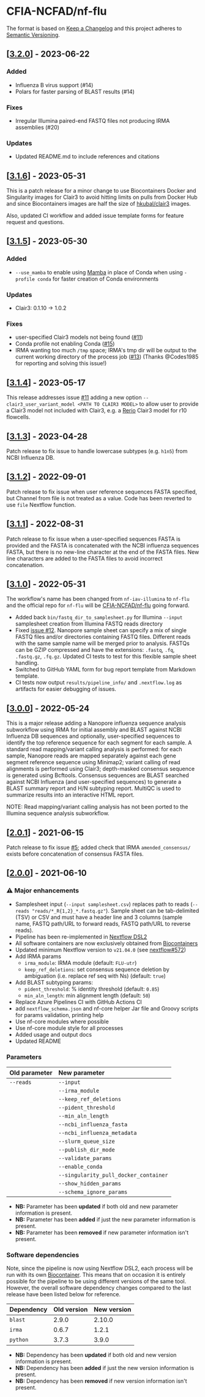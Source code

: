 # CFIA-NCFAD/nf-flu

The format is based on [Keep a Changelog](https://keepachangelog.com/en/1.0.0/)
and this project adheres to [Semantic Versioning](https://semver.org/spec/v2.0.0.html).

## [[3.2.0](https://github.com/CFIA-NCFAD/nf-flu/releases/tag/3.2.0)] - 2023-06-22

### Added

* Influenza B virus support (#14)
* Polars for faster parsing of BLAST results (#14)

### Fixes

* Irregular Illumina paired-end FASTQ files not producing IRMA assemblies (#20)

### Updates

* Updated README.md to include references and citations

## [[3.1.6](https://github.com/CFIA-NCFAD/nf-flu/releases/tag/3.1.6)] - 2023-05-31

This is a patch release for a minor change to use Biocontainers Docker and Singularity images for Clair3 to avoid hitting limits on pulls from Docker Hub and since Biocontainers images are half the size of [hkubal/clair3](https://hub.docker.com/r/hkubal/clair3/) images.

Also, updated CI workflow and added issue template forms for feature request and questions.

## [[3.1.5](https://github.com/CFIA-NCFAD/nf-flu/releases/tag/3.1.5)] - 2023-05-30

### Added

* `--use_mamba` to enable using [Mamba](https://github.com/mamba-org/mamba/) in place of Conda when using `-profile conda` for faster creation of Conda environments

### Updates

* Clair3: 0.1.10 -> 1.0.2

### Fixes

* user-specified Clair3 models not being found ([#11](https://github.com/CFIA-NCFAD/nf-flu/issues/11))
* Conda profile not enabling Conda ([#15](https://github.com/CFIA-NCFAD/nf-flu/issues/15))
* IRMA wanting too much `/tmp` space; IRMA's tmp dir will be output to the current working directory of the process job ([#13](https://github.com/CFIA-NCFAD/nf-flu/issues/13)) (Thanks @Codes1985 for reporting and solving this issue!)

## [[3.1.4](https://github.com/CFIA-NCFAD/nf-flu/releases/tag/3.1.4)] - 2023-05-17

This release addresses issue [#11](https://github.com/CFIA-NCFAD/nf-flu/issues/11) adding a new option `--clair3_user_variant_model <PATH TO CLAIR3 MODEL>` to allow user to provide a Clair3 model not included with Clair3, e.g. a [Rerio](https://github.com/nanoporetech/rerio) Clair3 model for r10 flowcells.

## [[3.1.3](https://github.com/CFIA-NCFAD/nf-flu/releases/tag/3.1.3)] - 2023-04-28

Patch release to fix issue to handle lowercase subtypes (e.g. `h1n5`) from NCBI Influenza DB.

## [[3.1.2](https://github.com/CFIA-NCFAD/nf-flu/releases/tag/3.1.2)] - 2022-09-01

Patch release to fix issue when user reference sequences FASTA specified, but Channel from file is not treated as a value. Code has been reverted to use `file` Nextflow function.

## [[3.1.1](https://github.com/CFIA-NCFAD/nf-flu/releases/tag/3.1.1)] - 2022-08-31

Patch release to fix issue when a user-specified sequences FASTA is provided and the FASTA is concatenated with the NCBI influenza sequences FASTA, but there is no new-line character at the end of the FASTA files. New line characters are added to the FASTA files to avoid incorrect concatenation.

## [[3.1.0](https://github.com/CFIA-NCFAD/nf-flu/releases/tag/3.1.0)] - 2022-05-31

The workflow's name has been changed from `nf-iav-illumina` to `nf-flu` and the official repo for `nf-flu` will be [CFIA-NCFAD/nf-flu](https://github.com/CFIA-NCFAD/nf-flu/) going forward.

* Added back `bin/fastq_dir_to_samplesheet.py` for Illumina `--input` samplesheet creation from Illumina FASTQ reads directory
* Fixed [issue #12](https://github.com/peterk87/nf-flu/issues/12). Nanopore sample sheet can specify a mix of single FASTQ files and/or directories containing FASTQ files. Different reads with the same sample name will be merged prior to analysis. FASTQs can be GZIP compressed and have the extensions: `.fastq`, `.fq`, `.fastq.gz`, `.fq.gz`. Updated CI tests to test for this flexible sample sheet handling.
* Switched to GitHub YAML form for bug report template from Markdown template.
* CI tests now output `results/pipeline_info/` and `.nextflow.log` as artifacts for easier debugging of issues.

## [[3.0.0](https://github.com/CFIA-NCFAD/nf-flu/releases/tag/3.0.0)] - 2022-05-24

This is a major release adding a Nanopore influenza sequence analysis subworkflow using IRMA for initial assembly and BLAST against NCBI Influenza DB sequences and optionally, user-specified sequences to identify the top reference sequence for each segment for each sample. A standard read mapping/variant calling analysis is performed: for each sample, Nanopore reads are mapped separately against each gene segment reference sequence using Minimap2; variant calling of read alignments is performed using Clair3; depth-masked consensus sequence is generated using Bcftools. Consensus sequences are BLAST searched against NCBI Influenza (and user-specified sequences) to generate a BLAST summary report and H/N subtyping report. MultiQC is used to summarize results into an interactive HTML report.

NOTE: Read mapping/variant calling analysis has not been ported to the Illumina sequence analysis subworkflow.

## [[2.0.1](https://github.com/CFIA-NCFAD/nf-flu/releases/tag/2.0.1)] - 2021-06-15

Patch release to fix issue [#5](https://github.com/CFIA-NCFAD/nf-flu/issues/5); added check that IRMA `amended_consensus/` exists before concatenation of consensus FASTA files.

## [[2.0.0](https://github.com/CFIA-NCFAD/nf-flu/releases/tag/2.0.0)] - 2021-06-10

### :warning: Major enhancements

* Samplesheet input (`--input samplesheet.csv`) replaces path to reads (`--reads "reads/*_R{1,2}_*.fastq.gz"`). Sample sheet can be tab-delimited (TSV) or CSV and must have a header line and 3 columns (sample name, FASTQ path/URL to forward reads, FASTQ path/URL to reverse reads).
* Pipeline has been re-implemented in [Nextflow DSL2](https://www.nextflow.io/docs/latest/dsl2.html)
* All software containers are now exclusively obtained from [Biocontainers](https://biocontainers.pro/#/registry)
* Updated minimum Nextflow version to `v21.04.0` (see [nextflow#572](https://github.com/nextflow-io/nextflow/issues/1964))
* Add IRMA params
  * `irma_module`: IRMA module (default: `FLU-utr`)
  * `keep_ref_deletions`: set consensus sequence deletion by ambiguation (i.e. replace ref seq with Ns) (default: `true`)
* Add BLAST subtyping params:
  * `pident_threshold`: % identity threshold (default: `0.85`)
  * `min_aln_length`: min alignment length (default: `50`)
* Replace Azure Pipelines CI with GitHub Actions CI
* add `nextflow_schema.json` and nf-core helper Jar file and Groovy scripts for params validation, printing help
* Use nf-core modules where possible
* Use nf-core module style for all processes
* Added usage and output docs
* Updated README

### Parameters

| Old parameter | New parameter                         |
|:--------------|:--------------------------------------|
| `--reads`     | `--input`                             |
|               | `--irma_module`                       |
|               | `--keep_ref_deletions`                |
|               | `--pident_threshold`                  |
|               | `--min_aln_length`                    |
|               | `--ncbi_influenza_fasta`              |
|               | `--ncbi_influenza_metadata`           |
|               | `--slurm_queue_size`                  |
|               | `--publish_dir_mode`                  |
|               | `--validate_params`                   |
|               | `--enable_conda`                      |
|               | `--singularity_pull_docker_container` |
|               | `--show_hidden_params`                |
|               | `--schema_ignore_params`              |

* **NB:** Parameter has been **updated** if both old and new parameter information is present.
* **NB:** Parameter has been **added** if just the new parameter information is present.
* **NB:** Parameter has been **removed** if new parameter information isn't present.

### Software dependencies

Note, since the pipeline is now using Nextflow DSL2, each process will be run with its own [Biocontainer](https://biocontainers.pro/#/registry). This means that on occasion it is entirely possible for the pipeline to be using different versions of the same tool. However, the overall software dependency changes compared to the last release have been listed below for reference.

| Dependency | Old version | New version |
|:-----------|:------------|:------------|
| `blast`    | 2.9.0       | 2.10.0      |
| `irma`     | 0.6.7       | 1.2.1       |
| `python`   | 3.7.3       | 3.9.0       |

* **NB:** Dependency has been **updated** if both old and new version information is present.
* **NB:** Dependency has been **added** if just the new version information is present.
* **NB:** Dependency has been **removed** if new version information isn't present.
